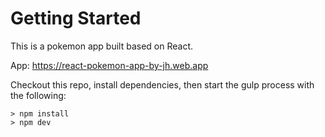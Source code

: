 # Getting Started
This is a pokemon app built based on React.

App: https://react-pokemon-app-by-jh.web.app

Checkout this repo, install dependencies, then start the gulp process with the following:
```
> npm install
> npm dev
```